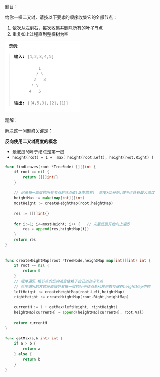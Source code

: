 题目：

给你一棵二叉树，请按以下要求的顺序收集它的全部节点：

1. 依次从左到右，每次收集并删除所有的叶子节点
2. 重复如上过程直到整棵树为空

<img src="366.寻找二叉树的叶子结点.assets/image-20230903115050046.png" alt="image-20230903115050046" style="zoom:50%;" />

题解：

解决这一问题的关键是：

**反向使用二叉树高度的概念**

- 最底层的叶子结点是第一层
- `height(root) = 1 +  max( height(root.Left), height(root.Right) )`

```go
func findLeaves(root *TreeNode) [][]int {
    if root == nil {
        return [][]int{}
    }

    // 记录每一高度的所有节点的节点值(从左向右)  高度从1开始,根节点具有最大高度
    heightMap := make(map[int][]int) 
    mostHeight := createHeightMap(root,heightMap)

    res := [][]int{}

    for i:=1; i<=mostHeight; i++ {   // 从最底层开始向上遍历
        res = append(res,heightMap[i])
    }
    return res
}


func createHeightMap(root *TreeNode,heightMap map[int][]int) int {
    if root == nil {
        return 0
    }
	// 后序遍历,根节点的反向高度依赖于自己的孩子节点
    // 后序遍历的方式还直接导致每一层的叶子结点是从左到右存储在heightMap中的
    leftHeight := createHeightMap(root.Left,heightMap)
    rightHeight := createHeightMap(root.Right,heightMap)

    currentH := 1 + getMax(leftHeight, rightHeight)
    heightMap[currentH] = append(heightMap[currentH], root.Val)

    return currentH
}

func getMax(a,b int) int {
    if a > b {
        return a
    } else {
        return b
    }
}
```

